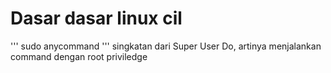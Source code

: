 # Dasar dasar linux cil

'''
sudo anycommand
'''
singkatan dari Super User Do, artinya menjalankan command dengan root priviledge
